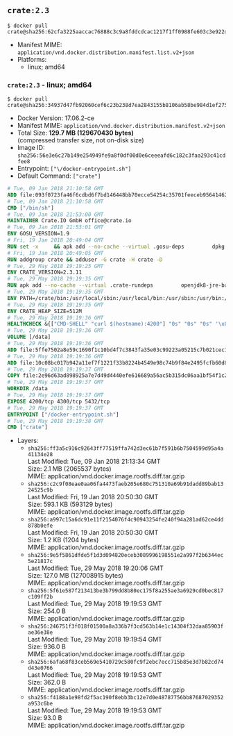 ## `crate:2.3`

```console
$ docker pull crate@sha256:62cfa3225aaccac76888c3c9a8fddcdcac1217f1ff0988fe603c3e922d589b93
```

-	Manifest MIME: `application/vnd.docker.distribution.manifest.list.v2+json`
-	Platforms:
	-	linux; amd64

### `crate:2.3` - linux; amd64

```console
$ docker pull crate@sha256:34937d47fb92060cef6c23b238d7ea2843155b8106ab58be984d1ef275908163
```

-	Docker Version: 17.06.2-ce
-	Manifest MIME: `application/vnd.docker.distribution.manifest.v2+json`
-	Total Size: **129.7 MB (129670430 bytes)**  
	(compressed transfer size, not on-disk size)
-	Image ID: `sha256:56e3e6c27b149e254949fe9a8f0df00d0e6ceeeafd6c182c3faa293c41cdfee8`
-	Entrypoint: `["\/docker-entrypoint.sh"]`
-	Default Command: `["crate"]`

```dockerfile
# Tue, 09 Jan 2018 21:10:58 GMT
ADD file:093f0723fa46f6cdbd6f7bd146448bb70ecce54254c35701feeceb956414622f in / 
# Tue, 09 Jan 2018 21:10:58 GMT
CMD ["/bin/sh"]
# Tue, 09 Jan 2018 21:53:00 GMT
MAINTAINER Crate.IO GmbH office@crate.io
# Tue, 09 Jan 2018 21:53:01 GMT
ENV GOSU_VERSION=1.9
# Fri, 19 Jan 2018 20:49:04 GMT
RUN set -x     && apk add --no-cache --virtual .gosu-deps         dpkg         gnupg         curl     && export ARCH=$(echo $(dpkg --print-architecture) | cut -d"-" -f3)     && curl -o /usr/local/bin/gosu -fSL "https://github.com/tianon/gosu/releases/download/$GOSU_VERSION/gosu-$ARCH"     && curl -o /usr/local/bin/gosu.asc -fSL "https://github.com/tianon/gosu/releases/download/$GOSU_VERSION/gosu-$ARCH.asc"     && export GNUPGHOME="$(mktemp -d)"     && gpg --keyserver hkp://keyserver.ubuntu.com:80 --recv-keys B42F6819007F00F88E364FD4036A9C25BF357DD4     && gpg --batch --verify /usr/local/bin/gosu.asc /usr/local/bin/gosu     && rm -rf "$GNUPGHOME" /usr/local/bin/gosu.asc     && chmod +x /usr/local/bin/gosu     && gosu nobody true     && apk del .gosu-deps
# Fri, 19 Jan 2018 20:49:05 GMT
RUN addgroup crate && adduser -G crate -H crate -D
# Tue, 29 May 2018 19:19:25 GMT
ENV CRATE_VERSION=2.3.11
# Tue, 29 May 2018 19:19:35 GMT
RUN apk add --no-cache --virtual .crate-rundeps         openjdk8-jre-base         python3         openssl         curl     && apk add --no-cache --virtual .build-deps         gnupg         tar     && curl -fSL -O https://cdn.crate.io/downloads/releases/crate-$CRATE_VERSION.tar.gz     && curl -fSL -O https://cdn.crate.io/downloads/releases/crate-$CRATE_VERSION.tar.gz.asc     && export GNUPGHOME="$(mktemp -d)"     && gpg --keyserver hkp://keyserver.ubuntu.com:80 --recv-keys 90C23FC6585BC0717F8FBFC37FAAE51A06F6EAEB     && gpg --batch --verify crate-$CRATE_VERSION.tar.gz.asc crate-$CRATE_VERSION.tar.gz     && rm -rf "$GNUPGHOME" crate-$CRATE_VERSION.tar.gz.asc     && mkdir /crate     && tar -xf crate-$CRATE_VERSION.tar.gz -C /crate --strip-components=1     && rm crate-$CRATE_VERSION.tar.gz     && ln -s /usr/bin/python3 /usr/bin/python     && apk del .build-deps
# Tue, 29 May 2018 19:19:35 GMT
ENV PATH=/crate/bin:/usr/local/sbin:/usr/local/bin:/usr/sbin:/usr/bin:/sbin:/bin
# Tue, 29 May 2018 19:19:35 GMT
ENV CRATE_HEAP_SIZE=512M
# Tue, 29 May 2018 19:19:36 GMT
HEALTHCHECK &{["CMD-SHELL" "curl $(hostname):4200"] "0s" "0s" "0s" '\x00'}
# Tue, 29 May 2018 19:19:36 GMT
VOLUME [/data]
# Tue, 29 May 2018 19:19:36 GMT
ADD file:5ffe7502a8e59c1690f1c10bd4f7c3843fa35e03c99223a05215c7b021cec1a1 in /crate/config/crate.yml 
# Tue, 29 May 2018 19:19:36 GMT
ADD file:10c08bc017b942a11ef7f1221f33b8224b4549e98c74b9f84e2495fcfb60d8ce in /crate/config/log4j2.properties 
# Tue, 29 May 2018 19:19:37 GMT
COPY file:2e96d63ad898925a7e7d49d4440efe616689a56ac5b315dc06aa1bf54f1c2e08 in / 
# Tue, 29 May 2018 19:19:37 GMT
WORKDIR /data
# Tue, 29 May 2018 19:19:37 GMT
EXPOSE 4200/tcp 4300/tcp 5432/tcp
# Tue, 29 May 2018 19:19:37 GMT
ENTRYPOINT ["/docker-entrypoint.sh"]
# Tue, 29 May 2018 19:19:38 GMT
CMD ["crate"]
```

-	Layers:
	-	`sha256:ff3a5c916c92643ff77519ffa742d3ec61b7f591b6b7504599d95a4a41134e28`  
		Last Modified: Tue, 09 Jan 2018 21:13:34 GMT  
		Size: 2.1 MB (2065537 bytes)  
		MIME: application/vnd.docker.image.rootfs.diff.tar.gzip
	-	`sha256:c2c9f08eae0aa06fa4473faeb205e680c751310a69b91dadd89bab1324525c9b`  
		Last Modified: Fri, 19 Jan 2018 20:50:30 GMT  
		Size: 593.1 KB (593129 bytes)  
		MIME: application/vnd.docker.image.rootfs.diff.tar.gzip
	-	`sha256:a997c15a6dc91e11f2154076f4c90943254fe240f94a281ad62ce4dd878b0efe`  
		Last Modified: Fri, 19 Jan 2018 20:50:30 GMT  
		Size: 1.2 KB (1204 bytes)  
		MIME: application/vnd.docker.image.rootfs.diff.tar.gzip
	-	`sha256:9e5f5861dfde5f1d3d094820eceb3089996198551e2a997f2b6344ec5e21817c`  
		Last Modified: Tue, 29 May 2018 19:20:06 GMT  
		Size: 127.0 MB (127008915 bytes)  
		MIME: application/vnd.docker.image.rootfs.diff.tar.gzip
	-	`sha256:5f61e587f213413be3b799dd8b80ec175f8a255ae3a6929cd0bec817c109ff2b`  
		Last Modified: Tue, 29 May 2018 19:19:53 GMT  
		Size: 254.0 B  
		MIME: application/vnd.docker.image.rootfs.diff.tar.gzip
	-	`sha256:246751f3f018f01500a8a336b7f3cd563b14e1c14304f32daa85903fae36e38e`  
		Last Modified: Tue, 29 May 2018 19:19:54 GMT  
		Size: 936.0 B  
		MIME: application/vnd.docker.image.rootfs.diff.tar.gzip
	-	`sha256:6afa68f83ceb569e5410729c580fc9f2ebc7ecc715b85e3d7b82cd74d43e0766`  
		Last Modified: Tue, 29 May 2018 19:19:53 GMT  
		Size: 362.0 B  
		MIME: application/vnd.docker.image.rootfs.diff.tar.gzip
	-	`sha256:f4188a1e98fd2f5ac190f8ebb3bc12e7d0e48787756bb87687029352a953c6be`  
		Last Modified: Tue, 29 May 2018 19:19:53 GMT  
		Size: 93.0 B  
		MIME: application/vnd.docker.image.rootfs.diff.tar.gzip

